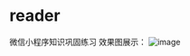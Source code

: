 # reader
微信小程序知识巩固练习
效果图展示：
![image](https://github.com/zhaosiyuan06/reader/commit/1c8c31091b2699a8f7214c0d8b1a4553f2f1efba#diff-8b2b04a2d1433a77edc5d1982671d443)
